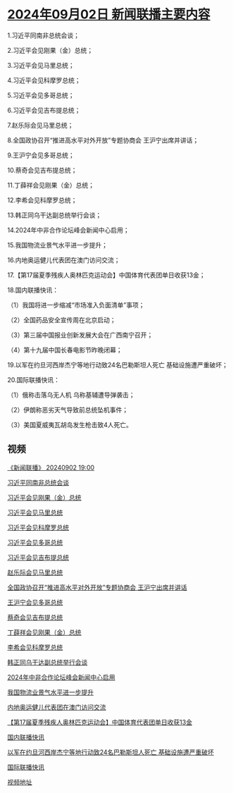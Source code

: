 # [2024年09月02日 新闻联播主要内容](https://tv.cctv.com/lm/xwlb/day/20240902.shtml)

1.习近平同南非总统会谈；

2.习近平会见刚果（金）总统；

3.习近平会见马里总统；

4.习近平会见科摩罗总统；

5.习近平会见多哥总统；

6.习近平会见吉布提总统；

7.赵乐际会见马里总统；

8.全国政协召开“推进高水平对外开放”专题协商会 王沪宁出席并讲话；

9.王沪宁会见多哥总统；

10.蔡奇会见吉布提总统；

11.丁薛祥会见刚果（金）总统；

12.李希会见科摩罗总统；

13.韩正同乌干达副总统举行会谈；

14.2024年中非合作论坛峰会新闻中心启用；

15.我国物流业景气水平进一步提升；

16.内地奥运健儿代表团在澳门访问交流；

17.【第17届夏季残疾人奥林匹克运动会】中国体育代表团单日收获13金；

18.国内联播快讯：

（1）我国将进一步缩减“市场准入负面清单”事项；

（2）全国药品安全宣传周在北京启动；

（3）第三届中国报业创新发展大会在广西南宁召开；

（4）第十九届中国长春电影节昨晚闭幕；

19.以军在约旦河西岸杰宁等地行动致24名巴勒斯坦人死亡 基础设施遭严重破坏；

20.国际联播快讯：

（1）俄称击落乌无人机 乌称基辅遭导弹袭击；

（2）伊朗称恶劣天气导致前总统坠机事件；

（3）美国夏威夷瓦胡岛发生枪击致4人死亡。

## 视频

[《新闻联播》 20240902 19:00](https://tv.cctv.com/2024/09/02/VIDE66RYJcngHkMXgIAn558o240902.shtml)

[习近平同南非总统会谈](https://tv.cctv.com/2024/09/02/VIDEFE2nAJ8Yk52pMiUtRI6H240902.shtml)

[习近平会见刚果（金）总统](https://tv.cctv.com/2024/09/02/VIDEgRLbw4iDyqKIN9KRTykn240902.shtml)

[习近平会见马里总统](https://tv.cctv.com/2024/09/02/VIDE6W0HGaXyJHKU7XgJUwwf240902.shtml)

[习近平会见科摩罗总统](https://tv.cctv.com/2024/09/02/VIDEUmI0WiaXNX6GynRf2Rww240902.shtml)

[习近平会见多哥总统](https://tv.cctv.com/2024/09/02/VIDEulKuoIZGn4LyJeazsVK0240902.shtml)

[习近平会见吉布提总统](https://tv.cctv.com/2024/09/02/VIDE8o21daEJNxGyF2hbeERY240902.shtml)

[赵乐际会见马里总统](https://tv.cctv.com/2024/09/02/VIDEhokeNDp5UTS8L4Da5jB6240902.shtml)

[全国政协召开“推进高水平对外开放”专题协商会 王沪宁出席并讲话](https://tv.cctv.com/2024/09/02/VIDE2O6Apf5WzsaBklYNaQfG240902.shtml)

[王沪宁会见多哥总统](https://tv.cctv.com/2024/09/02/VIDEp9E7PLskCiafNrEgzPa4240902.shtml)

[蔡奇会见吉布提总统](https://tv.cctv.com/2024/09/02/VIDEOmUYZHnL6eWWfEqiIlg6240902.shtml)

[丁薛祥会见刚果（金）总统](https://tv.cctv.com/2024/09/02/VIDE35drvXkPHzeggbZZYejZ240902.shtml)

[李希会见科摩罗总统](https://tv.cctv.com/2024/09/02/VIDEue3CFp0sUxyg4K2tKcvS240902.shtml)

[韩正同乌干达副总统举行会谈](https://tv.cctv.com/2024/09/02/VIDE3TSUa8q9rhMbCXB4w3ud240902.shtml)

[2024年中非合作论坛峰会新闻中心启用](https://tv.cctv.com/2024/09/02/VIDEwIfMLaLGZSwO2vPTdd7W240902.shtml)

[我国物流业景气水平进一步提升](https://tv.cctv.com/2024/09/02/VIDEKDBJVcE2VxoX10c4XKOn240902.shtml)

[内地奥运健儿代表团在澳门访问交流](https://tv.cctv.com/2024/09/02/VIDEfV9lsfnWHJg9J2Y1SvFM240902.shtml)

[【第17届夏季残疾人奥林匹克运动会】中国体育代表团单日收获13金](https://tv.cctv.com/2024/09/02/VIDEeLuyBAFG717zmAOgSKWH240902.shtml)

[国内联播快讯](https://tv.cctv.com/2024/09/02/VIDEFrFan2NAZGkJPzt5xhg5240902.shtml)

[以军在约旦河西岸杰宁等地行动致24名巴勒斯坦人死亡 基础设施遭严重破坏](https://tv.cctv.com/2024/09/02/VIDEGd5FHeMxEYxxwxx34cp2240902.shtml)

[国际联播快讯](https://tv.cctv.com/2024/09/02/VIDE666amcx9Jn6XjTVG3MSo240902.shtml)

[视频地址](https://tv.cctv.com/lm/xwlb/day/20240902.shtml) 


